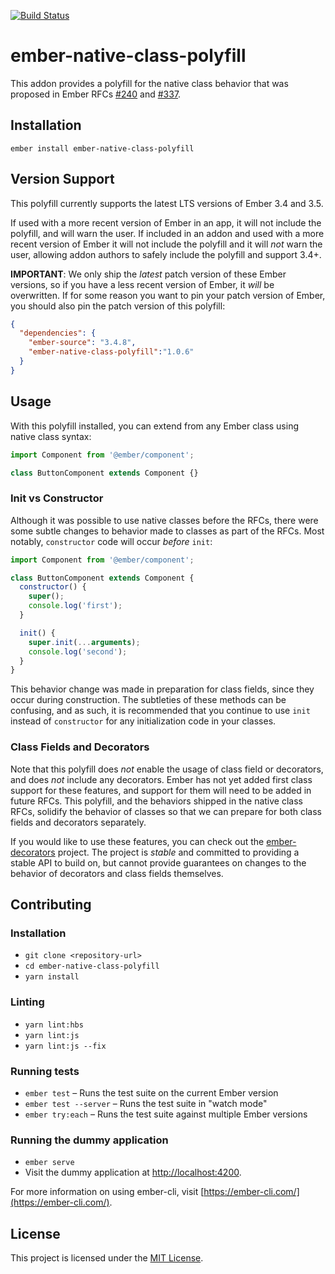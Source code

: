 [![Build Status](https://travis-ci.org/pzuraq/ember-native-class-polyfill.svg?branch=master)](https://travis-ci.org/pzuraq/ember-native-class-polyfill)

ember-native-class-polyfill
==============================================================================

This addon provides a polyfill for the native class behavior that was proposed
in Ember RFCs [#240](https://emberjs.github.io/rfcs/0240-es-classes.html) and
[#337](https://emberjs.github.io/rfcs/0337-native-class-constructor-update.html).

Installation
------------------------------------------------------------------------------

```
ember install ember-native-class-polyfill
```

Version Support
------------------------------------------------------------------------------

This polyfill currently supports the latest LTS versions of Ember 3.4 and 3.5.

If used with a more recent version of Ember in an app, it will not include the
polyfill, and will warn the user. If included in an addon and used with a more
recent version of Ember it will not include the polyfill and it will _not_ warn
the user, allowing addon authors to safely include the polyfill and support
3.4+.

**IMPORTANT**: We only ship the _latest_ patch version of these Ember versions,
so if you have a less recent version of Ember, it _will_ be overwritten. If for
some reason you want to pin your patch version of Ember, you should also pin the
patch version of this polyfill:

```json
{
  "dependencies": {
    "ember-source": "3.4.8",
    "ember-native-class-polyfill":"1.0.6"
  }
}
```

Usage
------------------------------------------------------------------------------

With this polyfill installed, you can extend from any Ember class using native
class syntax:

```js
import Component from '@ember/component';

class ButtonComponent extends Component {}
```

### Init vs Constructor

Although it was possible to use native classes before the RFCs, there were some
subtle changes to behavior made to classes as part of the RFCs. Most notably,
`constructor` code will occur _before_ `init`:

```js
import Component from '@ember/component';

class ButtonComponent extends Component {
  constructor() {
    super();
    console.log('first');
  }

  init() {
    super.init(...arguments);
    console.log('second');
  }
}
```

This behavior change was made in preparation for class fields, since they occur
during construction. The subtleties of these methods can be confusing, and as
such, it is recommended that you continue to use `init` instead of `constructor`
for any initialization code in your classes.

### Class Fields and Decorators

Note that this polyfill does _not_ enable the usage of class field or
decorators, and does _not_ include any decorators. Ember has not yet added first
class support for these features, and support for them will need to be added in
future RFCs. This polyfill, and the behaviors shipped in the native class RFCs,
solidify the behavior of classes so that we can prepare for both class fields
and decorators separately.

If you would like to use these features, you can check out the
[ember-decorators](https://github.com/ember-decorators/ember-decorators)
project. The project is _stable_ and committed to providing a stable API to
build on, but cannot provide guarantees on changes to the behavior of decorators
and class fields themselves.


Contributing
------------------------------------------------------------------------------

### Installation

* `git clone <repository-url>`
* `cd ember-native-class-polyfill`
* `yarn install`

### Linting

* `yarn lint:hbs`
* `yarn lint:js`
* `yarn lint:js --fix`

### Running tests

* `ember test` – Runs the test suite on the current Ember version
* `ember test --server` – Runs the test suite in "watch mode"
* `ember try:each` – Runs the test suite against multiple Ember versions

### Running the dummy application

* `ember serve`
* Visit the dummy application at [http://localhost:4200](http://localhost:4200).

For more information on using ember-cli, visit [https://ember-cli.com/](https://ember-cli.com/).

License
------------------------------------------------------------------------------

This project is licensed under the [MIT License](LICENSE.md).
